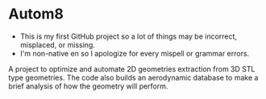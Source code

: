# Autom8

- This is my first GitHub project so a lot of things may be incorrect, misplaced, or missing.
- I'm non-native en so I apologize for every mispell or grammar errors.

A project to optimize and automate 2D geometries extraction from 3D STL type geometries.
The code also builds an aerodynamic database to make a brief analysis of how the geometry will perform.
